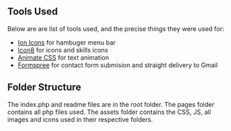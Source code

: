 ## Tools Used

Below are are list of tools used, and the precise things they were used for:

- [Ion Icons](https://ionic.io/ionicons) for hambuger menu bar
- [Icon8](https://icons8.com/) for icons and skills icons
- [Animate CSS](https://animate.style/) for text animation
- [Formspree](https://formspree.io/) for contact form submision and straight delivery to Gmail

## Folder Structure

The index.php and readme files are in the root folder.
The pages folder contains all php files used.
The assets folder contains the CSS, JS, all images and icons used in their respective folders.

